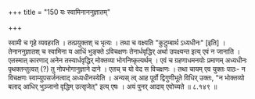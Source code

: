 +++
title = "150 यः स्वामिनाननुज्ञातम्"

+++

स्वामी च गृहे व्यवहरति । तत्प्रयुक्तश् च भृत्यः । तथा च वक्ष्यति "कुटुम्बार्थ ऽध्यधीनः" [इति] । तेनाननुज्ञातश् च स्वामिना य आधिं भुङ्क्ते ऽविचक्षणः तेनार्धवृद्धिर् अर्था उपक्ष्यन्त इत्य् एवं न जानाति । एतस्मात् कारणाद् अनेन तस्यार्धवृद्धिर् मोक्तव्या भोगनिष्कृत्यर्थम् । एवं च ग्रहणाधमनयोः प्रमाणम् अध्यधीनः पृथक्तन्तुत्वत् (?) तु नोपभोगानुज्ञाने दाने । एतच् च यो वेद स विचक्षणः । तथा चायम् एव युक्तः पाठः- न विचक्षणः स्वाम्युपसर्जनत्वाद् अध्यधीनस्येति । अन्यस् त्व् आह पूर्वो द्विगुणीभूते विधिर् उक्तः, "न भोक्तव्यो बलाद् आधिर् भुञ्जानो वृद्धिम् उत्सृजेत्" इत्य् एषः । अयं पुनर् आदाव् एवोच्यते ॥ ८.१४९ ॥